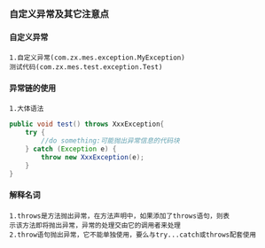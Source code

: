 ### 自定义异常及其它注意点      
#### 自定义异常       
    1.自定义异常(com.zx.mes.exception.MyException)       
    测试代码(com.zx.mes.test.exception.Test)                

#### 异常链的使用      
    1.大体语法            
   ```Java
   public void test() throws XxxException{     
       try {       
           //do something:可能抛出异常信息的代码块     
       } catch (Exception e) {     
           throw new XxxException(e);      
       }       
   }  
   ```
 #### 解释名词       
    1.throws是方法抛出异常，在方法声明中，如果添加了throws语句，则表     
    示该方法即将抛出异常，异常的处理交由它的调用者来处理      
    2.throw语句抛出异常，它不能单独使用，要么与try...catch或throws配套使用     